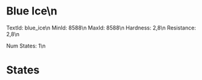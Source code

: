 # Blue Ice\n
TextId: blue_ice\n
MinId: 8588\n
MaxId: 8588\n
Hardness: 2,8\n
Resistance: 2,8\n

Num States: 1\n
# States
```

```